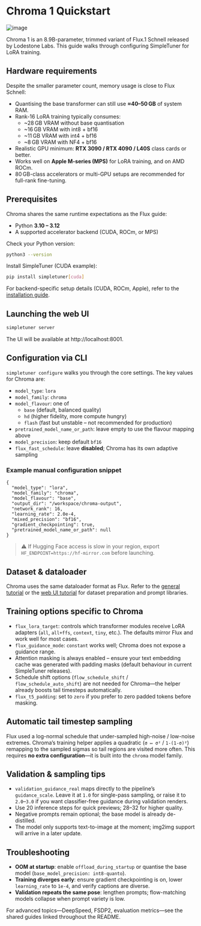 # Chroma 1 Quickstart

![image](https://github.com/user-attachments/assets/3c8a12c6-9d45-4dd4-9fc8-6b7cd3ed51dd)

Chroma 1 is an 8.9B-parameter, trimmed variant of Flux.1 Schnell released by Lodestone Labs. This guide walks through configuring SimpleTuner for LoRA training.

## Hardware requirements

Despite the smaller parameter count, memory usage is close to Flux Schnell:

- Quantising the base transformer can still use **≈40–50 GB** of system RAM.
- Rank-16 LoRA training typically consumes:
  - ~28 GB VRAM without base quantisation
  - ~16 GB VRAM with int8 + bf16
  - ~11 GB VRAM with int4 + bf16
  - ~8 GB VRAM with NF4 + bf16
- Realistic GPU minimum: **RTX 3090 / RTX 4090 / L40S** class cards or better.
- Works well on **Apple M-series (MPS)** for LoRA training, and on AMD ROCm.
- 80 GB-class accelerators or multi-GPU setups are recommended for full-rank fine-tuning.

## Prerequisites

Chroma shares the same runtime expectations as the Flux guide:

- Python **3.10 – 3.12**
- A supported accelerator backend (CUDA, ROCm, or MPS)

Check your Python version:

```bash
python3 --version
```

Install SimpleTuner (CUDA example):

```bash
pip install simpletuner[cuda]
```

For backend-specific setup details (CUDA, ROCm, Apple), refer to the [installation guide](/documentation/INSTALL.md).

## Launching the web UI

```bash
simpletuner server
```

The UI will be available at http://localhost:8001.

## Configuration via CLI

`simpletuner configure` walks you through the core settings. The key values for Chroma are:

- `model_type`: `lora`
- `model_family`: `chroma`
- `model_flavour`: one of
  - `base` (default, balanced quality)
  - `hd` (higher fidelity, more compute hungry)
  - `flash` (fast but unstable – not recommended for production)
- `pretrained_model_name_or_path`: leave empty to use the flavour mapping above
- `model_precision`: keep default `bf16`
- `flux_fast_schedule`: leave **disabled**; Chroma has its own adaptive sampling

### Example manual configuration snippet

```jsonc
{
  "model_type": "lora",
  "model_family": "chroma",
  "model_flavour": "base",
  "output_dir": "/workspace/chroma-output",
  "network_rank": 16,
  "learning_rate": 2.0e-4,
  "mixed_precision": "bf16",
  "gradient_checkpointing": true,
  "pretrained_model_name_or_path": null
}
```

> ⚠️ If Hugging Face access is slow in your region, export `HF_ENDPOINT=https://hf-mirror.com` before launching.

## Dataset & dataloader

Chroma uses the same dataloader format as Flux. Refer to the [general tutorial](/documentation/TUTORIAL.md) or the [web UI tutorial](/documentation/webui/TUTORIAL.md) for dataset preparation and prompt libraries.

## Training options specific to Chroma

- `flux_lora_target`: controls which transformer modules receive LoRA adapters (`all`, `all+ffs`, `context`, `tiny`, etc.). The defaults mirror Flux and work well for most cases.
- `flux_guidance_mode`: `constant` works well; Chroma does not expose a guidance range.
- Attention masking is always enabled – ensure your text embedding cache was generated with padding masks (default behaviour in current SimpleTuner releases).
- Schedule shift options (`flow_schedule_shift` / `flow_schedule_auto_shift`) are not needed for Chroma—the helper already boosts tail timesteps automatically.
- `flux_t5_padding`: set to `zero` if you prefer to zero padded tokens before masking.

## Automatic tail timestep sampling

Flux used a log-normal schedule that under-sampled high-noise / low-noise extremes. Chroma’s training helper applies a quadratic (`σ ↦ σ²` / `1-(1-σ)²`) remapping to the sampled sigmas so tail regions are visited more often. This requires **no extra configuration**—it is built into the `chroma` model family.

## Validation & sampling tips

- `validation_guidance_real` maps directly to the pipeline’s `guidance_scale`. Leave it at `1.0` for single-pass sampling, or raise it to `2.0`–`3.0` if you want classifier-free guidance during validation renders.
- Use 20 inference steps for quick previews; 28–32 for higher quality.
- Negative prompts remain optional; the base model is already de-distilled.
- The model only supports text-to-image at the moment; img2img support will arrive in a later update.

## Troubleshooting

- **OOM at startup**: enable `offload_during_startup` or quantise the base model (`base_model_precision: int8-quanto`).
- **Training diverges early**: ensure gradient checkpointing is on, lower `learning_rate` to `1e-4`, and verify captions are diverse.
- **Validation repeats the same pose**: lengthen prompts; flow-matching models collapse when prompt variety is low.

For advanced topics—DeepSpeed, FSDP2, evaluation metrics—see the shared guides linked throughout the README.
